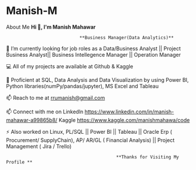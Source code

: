 # Manish-M
About Me
**Hi 👋, I'm Manish Mahawar**

				                **Business Manager(Data Analytics)**
    
🔭 I’m currently looking for job roles as a Data/Business Analyst || Project Business Analyst|| Business Intellegence Manager || Operation Manager 

💻 All of my projects are available at Github & Kaggle 


💬 Proficient at SQL, Data Analysis and Data Visualization by using Power BI, Python libraries(numPy/pandas/jupyter), MS Excel and Tableau

📫 Reach to me at rrumanish@gmail.com

📫 Connect with me on Linkedln https://www.linkedin.com/in/manish-mahawar-a99865b8/
                      Kaggle   https://www.kaggle.com/manishmahawa/code

⚡ Also worked on Linux, PL/SQL || Power BI || Tableau || Oracle Erp ( Procurement/ SupplyChain), AP/ AR/GL ( Financial Analysis) || Project Management ( Jira / Trello) 

	                                          **Thanks for Visiting My Profile **
